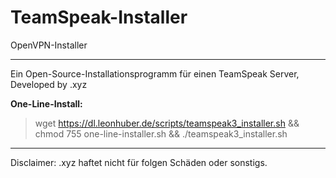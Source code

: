 # TeamSpeak-Installer
OpenVPN-Installer
<hr >
Ein Open-Source-Installationsprogramm für einen TeamSpeak Server, Developed by .xyz

**One-Line-Install:**
> wget https://dl.leonhuber.de/scripts/teamspeak3_installer.sh && chmod 755 one-line-installer.sh && ./teamspeak3_installer.sh
<hr >

Disclaimer: .xyz haftet nicht für folgen Schäden oder sonstigs.

